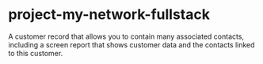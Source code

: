 # project-my-network-fullstack
A customer record that allows you to contain many associated contacts, including a screen report that shows customer data and the contacts linked to this customer.
